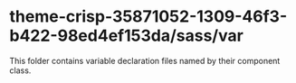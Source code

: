 # theme-crisp-35871052-1309-46f3-b422-98ed4ef153da/sass/var

This folder contains variable declaration files named by their component class.
